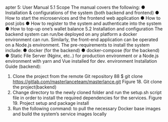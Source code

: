 apter 5: User Manual
5.1 Scope
The manual covers the following:
● Installation & configurations of the system (both backend and frontend)
● How to start the microservices and the frontend web application
● How to post jobs
● How to register to the system and authenticate into the system
● How to top-up one’s wallet balance
5.2 Installation and configuration
The backend system can run/be deployed on any platform a docker environment can run.
Similarly, the front-end application can be operated on a Node.js environment.
The pre-requirements to install the system include:
● docker (for the backend)
● docker-compose (for the backend)
● Static File Server (Nginx, etc..) for production environment or a Node.js environment
with yarn and Vue installed for dev. environment
Installation Guide (backend):
1. Clone the project from the remote Git repository
88
$ git clone https://gitlab.com/masterlanceteam/masterlance.git
Figure 18. Git clone the project(backend)
2. Change directory to the newly cloned folder and run the setup.sh script file in order to
install the required dependencies for the services.
Figure 19. Project setup and package install
3. Run the following command:
to pull the necessary Docker base images and build the system’s service images locally
